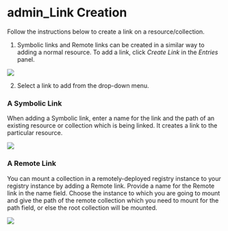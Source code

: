 # admin\_Link Creation

Follow the instructions below to create a link on a resource/collection.

1. Symbolic links and Remote links can be created in a similar way to adding a normal resource. To add a link, click *Create Link* in the *Entries* panel.

![](attachments/126562639/126562641.png)

2. Select a link to add from the drop-down menu.

### A Symbolic Link

When adding a Symbolic link, enter a name for the link and the path of an existing resource or collection which is being linked. It creates a link to the particular resource.

![](attachments/126562639/126562640.png)

### A Remote Link

You can mount a collection in a remotely-deployed registry instance to your registry instance by adding a Remote link. Provide a name for the Remote link in the name field. Choose the instance to which you are going to mount and give the path of the remote collection which you need to mount for the path field, or else the root collection will be mounted.

![](attachments/126562639/126562642.png)
